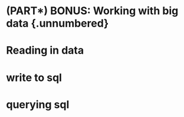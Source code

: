 # (PART\*) BONUS: Working with big data {.unnumbered}


# Reading in data






# write to sql

# querying sql




